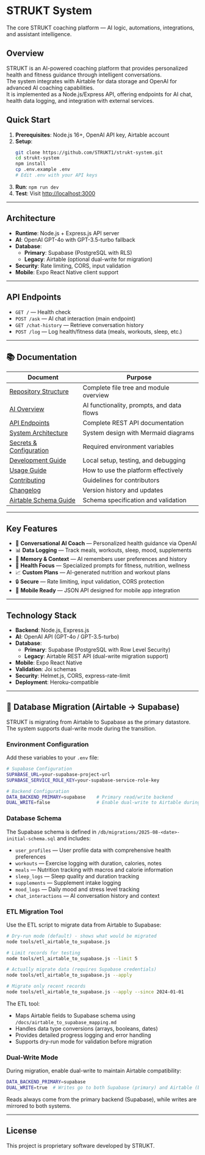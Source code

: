 # STRUKT System

The core STRUKT coaching platform — AI logic, automations, integrations, and assistant intelligence.

## Overview

STRUKT is an AI-powered coaching platform that provides personalized health and fitness guidance through intelligent conversations.  
The system integrates with Airtable for data storage and OpenAI for advanced AI coaching capabilities.  
It is implemented as a Node.js/Express API, offering endpoints for AI chat, health data logging, and integration with external services.

## Quick Start

1. **Prerequisites**: Node.js 16+, OpenAI API key, Airtable account  
2. **Setup**:
   ```bash
   git clone https://github.com/STRUKT1/strukt-system.git
   cd strukt-system
   npm install
   cp .env.example .env
   # Edit .env with your API keys
   ```
3. **Run**: `npm run dev`  
4. **Test**: Visit [http://localhost:3000](http://localhost:3000)

---

## Architecture

- **Runtime**: Node.js + Express.js API server  
- **AI**: OpenAI GPT-4o with GPT-3.5-turbo fallback  
- **Database**: 
  - **Primary**: Supabase (PostgreSQL with RLS)
  - **Legacy**: Airtable (optional dual-write for migration)
- **Security**: Rate limiting, CORS, input validation  
- **Mobile**: Expo React Native client support  

---

## API Endpoints

- `GET /` — Health check  
- `POST /ask` — AI chat interaction (main endpoint)  
- `GET /chat-history` — Retrieve conversation history  
- `POST /log` — Log health/fitness data (meals, workouts, sleep, etc.)  

---

## 📚 Documentation

| Document | Purpose |
|----------|---------|
| [Repository Structure](docs/REPO_STRUCTURE.md) | Complete file tree and module overview |
| [AI Overview](docs/AI_OVERVIEW.md) | AI functionality, prompts, and data flows |
| [API Endpoints](docs/ENDPOINTS.md) | Complete REST API documentation |
| [System Architecture](docs/ARCHITECTURE.md) | System design with Mermaid diagrams |
| [Secrets & Configuration](docs/SECRETS.md) | Required environment variables |
| [Development Guide](docs/DEVELOPMENT.md) | Local setup, testing, and debugging |
| [Usage Guide](docs/USAGE.md) | How to use the platform effectively |
| [Contributing](docs/CONTRIBUTING.md) | Guidelines for contributors |
| [Changelog](docs/CHANGELOG.md) | Version history and updates |
| [Airtable Schema Guide](docs/AIRTABLE_SPEC_README.md) | Schema specification and validation |

---

## Key Features

- 🤖 **Conversational AI Coach** — Personalized health guidance via OpenAI  
- 📊 **Data Logging** — Track meals, workouts, sleep, mood, supplements  
- 🧠 **Memory & Context** — AI remembers user preferences and history  
- 🏥 **Health Focus** — Specialized prompts for fitness, nutrition, wellness  
- 📈 **Custom Plans** — AI-generated nutrition and workout plans  
- 🔒 **Secure** — Rate limiting, input validation, CORS protection  
- 📱 **Mobile Ready** — JSON API designed for mobile app integration  

---

## Technology Stack

- **Backend**: Node.js, Express.js  
- **AI**: OpenAI API (GPT-4o / GPT-3.5-turbo)  
- **Database**: 
  - **Primary**: Supabase (PostgreSQL with Row Level Security)
  - **Legacy**: Airtable REST API (dual-write migration support)
- **Mobile**: Expo React Native  
- **Validation**: Joi schemas  
- **Security**: Helmet.js, CORS, express-rate-limit  
- **Deployment**: Heroku-compatible  

---

## 🔄 Database Migration (Airtable → Supabase)

STRUKT is migrating from Airtable to Supabase as the primary datastore. The system supports dual-write mode during the transition.

### Environment Configuration

Add these variables to your `.env` file:

```bash
# Supabase Configuration
SUPABASE_URL=your-supabase-project-url
SUPABASE_SERVICE_ROLE_KEY=your-supabase-service-role-key

# Backend Configuration
DATA_BACKEND_PRIMARY=supabase    # Primary read/write backend
DUAL_WRITE=false                 # Enable dual-write to Airtable during migration
```

### Database Schema

The Supabase schema is defined in `/db/migrations/2025-08-<date>-initial-schema.sql` and includes:

- `user_profiles` — User profile data with comprehensive health preferences
- `workouts` — Exercise logging with duration, calories, notes
- `meals` — Nutrition tracking with macros and calorie information  
- `sleep_logs` — Sleep quality and duration tracking
- `supplements` — Supplement intake logging
- `mood_logs` — Daily mood and stress level tracking
- `chat_interactions` — AI conversation history and context

### ETL Migration Tool

Use the ETL script to migrate data from Airtable to Supabase:

```bash
# Dry-run mode (default) - shows what would be migrated
node tools/etl_airtable_to_supabase.js

# Limit records for testing
node tools/etl_airtable_to_supabase.js --limit 5

# Actually migrate data (requires Supabase credentials)
node tools/etl_airtable_to_supabase.js --apply

# Migrate only recent records
node tools/etl_airtable_to_supabase.js --apply --since 2024-01-01
```

The ETL tool:
- Maps Airtable fields to Supabase schema using `/docs/airtable_to_supabase_mapping.md`
- Handles data type conversions (arrays, booleans, dates)
- Provides detailed progress logging and error handling
- Supports dry-run mode for validation before migration

### Dual-Write Mode

During migration, enable dual-write to maintain Airtable compatibility:

```bash
DATA_BACKEND_PRIMARY=supabase
DUAL_WRITE=true  # Writes go to both Supabase (primary) and Airtable (backup)
```

Reads always come from the primary backend (Supabase), while writes are mirrored to both systems.

---

## License

This project is proprietary software developed by STRUKT.